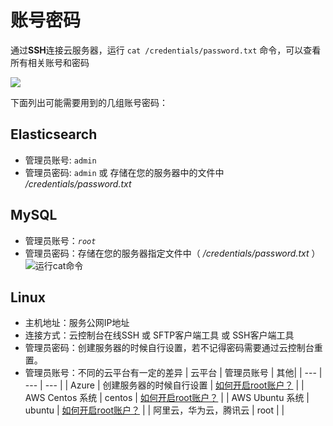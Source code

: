# 账号密码

通过**SSH**连接云服务器，运行 `cat /credentials/password.txt` 命令，可以查看所有相关账号和密码

![](https://libs.websoft9.com/Websoft9/DocsPicture/zh/common/catdbpassword-websoft9.png)

下面列出可能需要用到的几组账号密码：

## Elasticsearch

* 管理员账号: `admin`
* 管理员密码: `admin` 或 存储在您的服务器中的文件中 */credentials/password.txt*  

## MySQL

* 管理员账号：*`root`*
* 管理员密码：存储在您的服务器指定文件中（ */credentials/password.txt* ）
   ![运行cat命令](https://libs.websoft9.com/Websoft9/DocsPicture/zh/common/catdbpassword-websoft9.png)

## Linux

* 主机地址：服务公网IP地址
* 连接方式：云控制台在线SSH 或 SFTP客户端工具 或 SSH客户端工具
* 管理员密码：创建服务器的时候自行设置，若不记得密码需要通过云控制台重置。
* 管理员账号：不同的云平台有一定的差异
   |  云平台   |  管理员账号   | 其他|
   | --- | --- | --- |
   |  Azure   |  创建服务器的时候自行设置   | [如何开启root账户？](https://support.websoft9.com/docs/azure/zh/server-login.html#示例2：启用系统root账号) |
   |  AWS Centos 系统   |  centos   | [如何开启root账户？](https://support.websoft9.com/docs/aws/zh/server-login.html#示例2：启用系统root账号) |
   |  AWS Ubuntu 系统  |  ubuntu   | [如何开启root账户？](https://support.websoft9.com/docs/aws/zh/server-login.html#示例2：启用系统root账号)  |
   |  阿里云，华为云，腾讯云   |  root   | |
